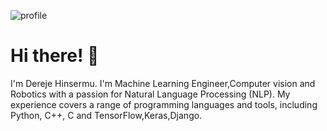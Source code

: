 ![profile](https://user-images.githubusercontent.com/45657872/221397566-281f70f3-5f39-40e4-b12b-e52be6ef76d7.png)

# Hi there! 👋 <br/>

I'm Dereje Hinsermu. I'm Machine Learning Engineer,Computer vision and Robotics with a passion for Natural Language Processing (NLP). My experience covers a range of programming languages and tools, including Python, C++, C and TensorFlow,Keras,Django.
